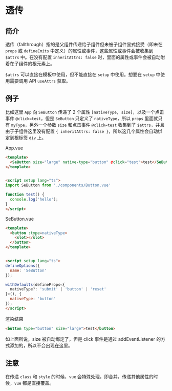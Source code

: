 # 透传

## 简介

透传（fallthrough）指的是父组件传递给子组件但未被子组件显式接受（即未在 `props` 或 `defineEmits` 中定义）的属性或事件，这些属性或事件会被收集到 `$attrs` 中。在没有配置 `inheritAttrs: false` 时，里面的属性或事件会被自动附着在子组件的根元素上。

`$attrs` 可以直接在模板中使用，但不能直接在 `setup` 中使用。想要在 `setup` 中使用需要调用 API `useAttrs` 获取。

## 例子

比如这里 `App` 向 `SeButton` 传递了 2 个属性 `[nativeType, size]`，以及一个点击事件 `@click=test`，但是 `SeButton` 只定义了 `nativeType`，所以 `props` 里面就只有 `myType`，另外一个参数 `size` 和点击事件 `@click=test` 收集到了 `$attrs`，并且由于子组件这里没有配置 `{ inheritAttrs: false }`，所以这几个属性会自动绑定到根标签 `div` 上。

App.vue

```html
<template>
  <SeButton size="large" native-type="button" @click="test">test</SeButton>
</template>


<script setup lang="ts">
import SeButton from './components/Button.vue'

function test() {
  console.log('hello');
}
</script>
```

SeButton.vue

```html
<template>
  <button :type=nativeType>
    <slot></slot>
  </button>
</template>


<script setup lang="ts">
defineOptions({
  name: 'SeButton'
});

withDefaults(defineProps<{
  nativeType?: 'submit' | 'button' | 'reset'
}>(), {
  nativeType: 'button'
});
</script>
```

渲染结果

```html
<button type="button" size="large">test</button>
```

如上面所说，size 被自动绑定了，但是 click 事件是通过 addEventListener 的方式添加的，所以不会出现在这里。

## 注意

在传递 `class` 和 `style` 的时候，`vue` 会特殊处理，即合并，传递其他属性的时候，`vue` 都是直接覆盖。
